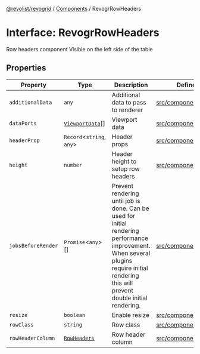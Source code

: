 [@revolist/revogrid](README.md) / [Components](Namespace.Components.md) / RevogrRowHeaders

# Interface: RevogrRowHeaders

Row headers component
Visible on the left side of the table

## Properties

| Property | Type | Description | Defined in |
| ------ | ------ | ------ | ------ |
| `additionalData` | `any` | Additional data to pass to renderer | [src/components.d.ts:592](https://github.com/revolist/revogrid/blob/7441a116e7c14801fe05f009e2206ea7b70630f5/src/components.d.ts#L592) |
| `dataPorts` | [`ViewportData`](TypeAlias.ViewportData.md)[] | Viewport data | [src/components.d.ts:596](https://github.com/revolist/revogrid/blob/7441a116e7c14801fe05f009e2206ea7b70630f5/src/components.d.ts#L596) |
| `headerProp` | `Record`\<`string`, `any`\> | Header props | [src/components.d.ts:600](https://github.com/revolist/revogrid/blob/7441a116e7c14801fe05f009e2206ea7b70630f5/src/components.d.ts#L600) |
| `height` | `number` | Header height to setup row headers | [src/components.d.ts:604](https://github.com/revolist/revogrid/blob/7441a116e7c14801fe05f009e2206ea7b70630f5/src/components.d.ts#L604) |
| `jobsBeforeRender` | `Promise`\<`any`\>[] | Prevent rendering until job is done. Can be used for initial rendering performance improvement. When several plugins require initial rendering this will prevent double initial rendering. | [src/components.d.ts:608](https://github.com/revolist/revogrid/blob/7441a116e7c14801fe05f009e2206ea7b70630f5/src/components.d.ts#L608) |
| `resize` | `boolean` | Enable resize | [src/components.d.ts:612](https://github.com/revolist/revogrid/blob/7441a116e7c14801fe05f009e2206ea7b70630f5/src/components.d.ts#L612) |
| `rowClass` | `string` | Row class | [src/components.d.ts:616](https://github.com/revolist/revogrid/blob/7441a116e7c14801fe05f009e2206ea7b70630f5/src/components.d.ts#L616) |
| `rowHeaderColumn` | [`RowHeaders`](Interface.RowHeaders.md) | Row header column | [src/components.d.ts:620](https://github.com/revolist/revogrid/blob/7441a116e7c14801fe05f009e2206ea7b70630f5/src/components.d.ts#L620) |
